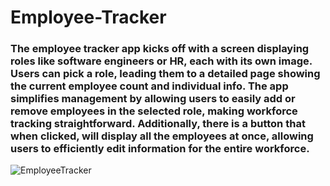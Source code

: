 # Employee-Tracker
 
### The employee tracker app kicks off with a screen displaying roles like software engineers or HR, each with its own image. Users can pick a role, leading them to a detailed page showing the current employee count and individual info. The app simplifies management by allowing users to easily add or remove employees in the selected role, making workforce tracking straightforward. Additionally, there is a button that when clicked, will display all the employees at once, allowing users to efficiently edit information for the entire workforce. 

![EmployeeTracker](https://github.com/user-attachments/assets/bbd00261-78b4-4365-9635-5a98f261e718)
